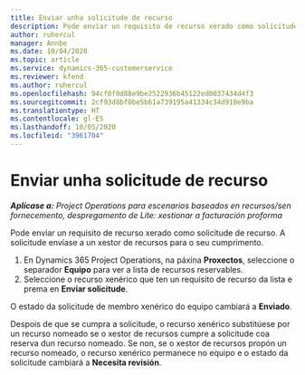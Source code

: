 ```yaml
---
title: Enviar unha solicitude de recurso
description: Pode enviar un requisito de recurso xerado como solicitude de recurso. A solicitude envíase a un xestor de recursos para o seu cumprimento.
author: ruhercul
manager: Annbe
ms.date: 10/04/2020
ms.topic: article
ms.service: dynamics-365-customerservice
ms.reviewer: kfend
ms.author: ruhercul
ms.openlocfilehash: 94cf0f0d88e9be2522936b45122ed0037434d4f3
ms.sourcegitcommit: 2cf93d8bf0be5b61a739195a41334c34d910e9ba
ms.translationtype: HT
ms.contentlocale: gl-ES
ms.lasthandoff: 10/05/2020
ms.locfileid: "3961704"
---
```

# <a name="submit-a-resource-request"></a>Enviar unha solicitude de recurso

_**Aplícase a:** Project Operations para escenarios baseados en recursos/sen fornecemento, despregamento de Lite: xestionar a facturación proforma_

Pode enviar un requisito de recurso xerado como solicitude de recurso. A solicitude envíase a un xestor de recursos para o seu cumprimento.

1. En Dynamics 365 Project Operations, na páxina **Proxectos**, seleccione o separador **Equipo** para ver a lista de recursos reservables. 
2. Seleccione o recurso xenérico que ten un requisito de recurso da lista e prema en **Enviar solicitude**.

O estado da solicitude de membro xenérico do equipo cambiará a **Enviado**.

Despois de que se cumpra a solicitude, o recurso xenérico substitúese por un recurso nomeado se o xestor de recursos cumpre a solicitude coa reserva dun recurso nomeado. Se non, se o xestor de recursos propón un recurso nomeado, o recurso xenérico permanece no equipo e o estado da solicitude cambiará a **Necesita revisión**.
